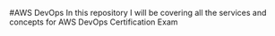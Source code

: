 #AWS DevOps
In this repository I will be covering all the services and concepts for AWS DevOps Certification Exam
